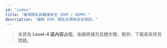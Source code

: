 ```yaml
---
id: "index"
title: "確保隱私與職場安全（DVR / GDPR）"
description: "編制 DVR、隱私合規與安全培訓。"
---
```


> 本頁為 **Level-4 區內容占位**。後續將補充具體步驟、範例、下載表與常見問題。
